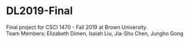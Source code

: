 # DL2019-Final
Final project for CSCI 1470 - Fall 2019 at Brown University. <br />
Team Members: Elizabeth Dimen, Isaiah Liu, Jia-Shu Chen, Jungho Gong

